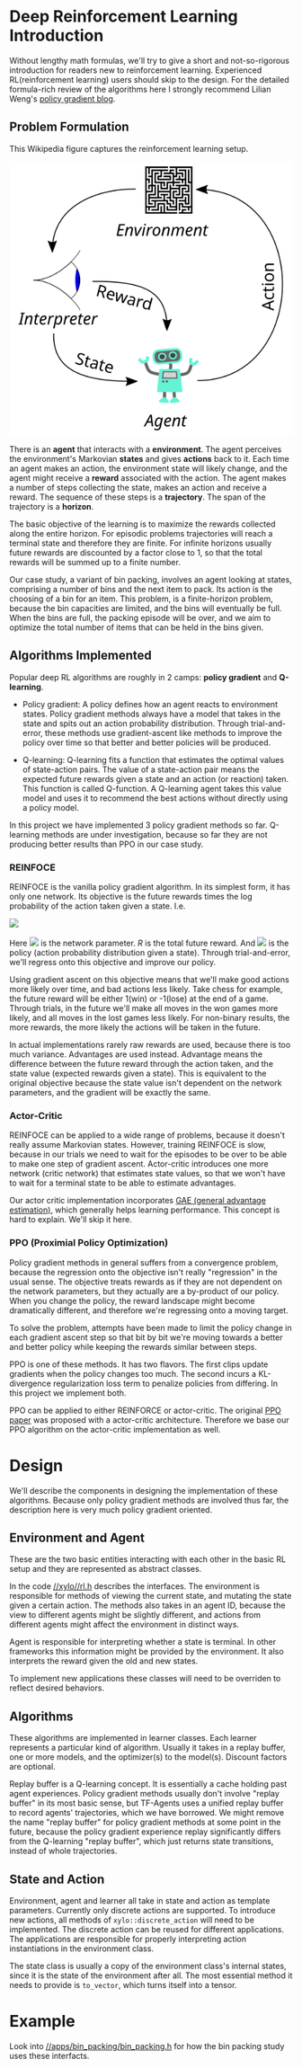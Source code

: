 # Deep Reinforcement Learning Introduction
Without lengthy math formulas, we'll try to give a short and not-so-rigorous
introduction for readers new to reinforcement learning. Experienced
RL(reinforcement learning) users should skip to the design. For the detailed
formula-rich review of the algorithms here I strongly recommend Lilian Weng's
[policy gradient
blog](https://lilianweng.github.io/lil-log/2018/04/08/policy-gradient-algorithms.html).

## Problem Formulation
This Wikipedia figure captures the reinforcement learning setup.

![RF diagram](Reinforcement_learning_diagram.svg)

There is an **agent** that interacts with a **environment**. The agent perceives
the environment's Markovian **states** and gives **actions** back to it. Each
time an agent makes an action, the environment state will likely change, and the
agent might receive a **reward** associated with the action. The agent makes a
number of steps collecting the state, makes an action and receive a reward. The
sequence of these steps is a **trajectory**. The span of the trajectory is a
**horizon**.


The basic objective of the learning is to maximize the rewards collected along
the entire horizon. For episodic problems trajectories will reach a terminal
state and therefore they are finite. For infinite horizons usually future
rewards are discounted by a factor close to 1, so that the total rewards will be
summed up to a finite number.

Our case study, a variant of bin packing, involves an agent looking at states,
comprising a number of bins and the next item to pack. Its action is the
choosing of a bin for an item. This problem, is a finite-horizon problem,
because the bin capacities are limited, and the bins will eventually be full.
When the bins are full, the packing episode will be over, and we aim to optimize
the total number of items that can be held in the bins given.

## Algorithms Implemented

Popular deep RL algorithms are roughly in 2 camps: **policy gradient** and
**Q-learning**.

* Policy gradient: A policy defines how an agent reacts to environment states.
  Policy gradient methods always have a model that takes in the state and spits
  out an action probability distribution. Through trial-and-error, these methods
  use gradient-ascent like methods to improve the policy over time so that
  better and better policies will be produced.

* Q-learning: Q-learning fits a function that estimates the optimal values of
  state-action pairs. The value of a state-action pair means the expected future
  rewards given a state and an action (or reaction) taken. This function is
  called Q-function. A Q-learning agent takes this value model and uses it to
  recommend the best actions without directly using a policy model.

In this project we have implemented 3 policy gradient methods so far. Q-learning
methods are under investigation, because so far they are not producing better
results than PPO in our case study.

### REINFOCE
REINFOCE is the vanilla policy gradient algorithm. In its simplest form, it has
only one network. Its objective is the future rewards times the log probability
of the action taken given a state. I.e.

<img src="https://render.githubusercontent.com/render/math?math={\nabla_\theta J(\theta)} = {\nabla_\theta \log(\pi_\theta(a | s)) \cdot R^\pi}">

Here <img src="https://render.githubusercontent.com/render/math?math=\theta"> is
the network parameter. _R_ is the total future reward. And
<img src="https://render.githubusercontent.com/render/math?math=\pi"> is the
policy (action probability distribution given a state).  Through
trial-and-error, we'll regress onto this objective and improve our policy.

Using gradient ascent on this objective means that we'll make good actions more
likely over time, and bad actions less likely. Take chess for example, the
future reward will be either 1(win) or -1(lose) at the end of a game.
Through trials, in the future we'll make all moves in the won games more likely,
and all moves in the lost games less likely. For non-binary results, the more
rewards, the more likely the actions will be taken in the future.

In actual implementations rarely raw rewards are used, because there is too much
variance. Advantages are used instead. Advantage means the difference between
the future reward through the action taken, and the state value (expected rewards
given a state). This is equivalent to the original objective because the state
value isn't dependent on the network parameters, and the gradient will be
exactly the same.

### Actor-Critic
REINFOCE can be applied to a wide range of problems, because it doesn't really
assume Markovian states. However, training REINFOCE is slow, because in our
trials we need to wait for the episodes to be over to be able to make one step
of gradient ascent.  Actor-critic introduces one more network (critic network)
that estimates state values, so that we won't have to wait for a terminal state
to be able to estimate advantages.

Our actor critic implementation incorporates [GAE (general advantage
estimation)](https://danieltakeshi.github.io/2017/04/02/notes-on-the-generalized-advantage-estimation-paper/),
which generally helps learning performance.  This concept is hard to explain.
We'll skip it here.

### PPO (Proximial Policy Optimization)
Policy gradient methods in general suffers from a convergence problem, because
the regression onto the objective isn't really "regression" in the usual sense.
The objective treats rewards as if they are not dependent on the network
parameters, but they actually are a by-product of our policy. When you change
the policy, the reward landscape might become dramatically different, and
therefore we're regressing onto a moving target.

To solve the problem, attempts have been made to limit the policy change in each
gradient ascent step so that bit by bit we're moving towards a better and better
policy while keeping the rewards similar between steps.

PPO is one of these methods. It has two flavors. The first clips update
gradients when the policy changes too much. The second incurs a KL-divergence
regularization loss term to penalize policies from differing. In this project we
implement both.

PPO can be applied to either REINFORCE or actor-critic. The original [PPO
paper](https://arxiv.org/abs/1707.06347) was proposed with a actor-critic
architecture. Therefore we base our PPO algorithm on the actor-critic
implementation as well.

# Design

We'll describe the components in designing the implementation of these
algorithms. Because only policy gradient methods are involved thus far, the
description here is very much policy gradient oriented.

## Environment and Agent
These are the two basic entities interacting with each other in the basic RL
setup and they are represented as abstract classes.

In the code [//xylo//rl.h](xylo/rl.h) describes the interfaces. The environment
is responsible for methods of viewing the current state, and mutating the state
given a certain action. The methods also takes in an agent ID, because the view
to different agents might be slightly different, and actions from different
agents might affect the environment in distinct ways.

Agent is responsible for interpreting whether a state is terminal. In other
frameworks this information might be provided by the environment. It also
interprets the reward given the old and new states.

To implement new applications these classes will need to be overriden to reflect
desired behaviors.

## Algorithms
These algorithms are implemented in learner classes. Each learner represents a
particular kind of algorithm. Usually it takes in a replay buffer, one or more
models, and the optimizer(s) to the model(s). Discount factors are optional.

Replay buffer is a Q-learning concept. It is essentially a cache holding past
agent experiences. Policy gradient methods usually don't involve "replay buffer"
in its most basic sense, but TF-Agents uses a unified replay buffer to record
agents' trajectories, which we have borrowed. We might remove the name "replay
buffer" for policy gradient methods at some point in the future, because the
policy gradient experience replay significantly differs from the Q-learning
"replay buffer", which just returns state transitions, instead of whole
trajectories. 

## State and Action
Environment, agent and learner all take in state and action as template
parameters. Currently only discrete actions are supported. To introduce new
actions, all methods of `xylo::discrete_action` will need to be implemented. The
discrete action can be reused for different applications. The applications are
responsible for properly interpreting action instantiations in the environment
class.

The state class is usually a copy of the environment class's internal states,
since it is the state of the environment after all. The most essential method it
needs to provide is `to_vector`, which turns itself into a tensor.

# Example
Look into [//apps/bin_packing/bin_packing.h](../apps/bin_packing/bin_packing.h)
for how the bin packing study uses these interfacts.
